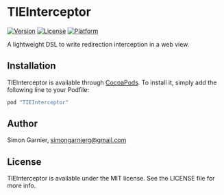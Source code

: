 # TIEInterceptor

[![Version](https://img.shields.io/cocoapods/v/TIEInterceptor.svg?style=flat)](http://cocoapods.org/pods/TIEInterceptor)
[![License](https://img.shields.io/cocoapods/l/TIEInterceptor.svg?style=flat)](http://cocoapods.org/pods/TIEInterceptor)
[![Platform](https://img.shields.io/cocoapods/p/TIEInterceptor.svg?style=flat)](http://cocoapods.org/pods/TIEInterceptor)

A lightweight DSL to write redirection interception in a web view.

## Installation

TIEInterceptor is available through [CocoaPods](http://cocoapods.org). To install
it, simply add the following line to your Podfile:

```ruby
pod "TIEInterceptor"
```

## Author

Simon Garnier, simongarnierg@gmail.com

## License

TIEInterceptor is available under the MIT license. See the LICENSE file for more info.
